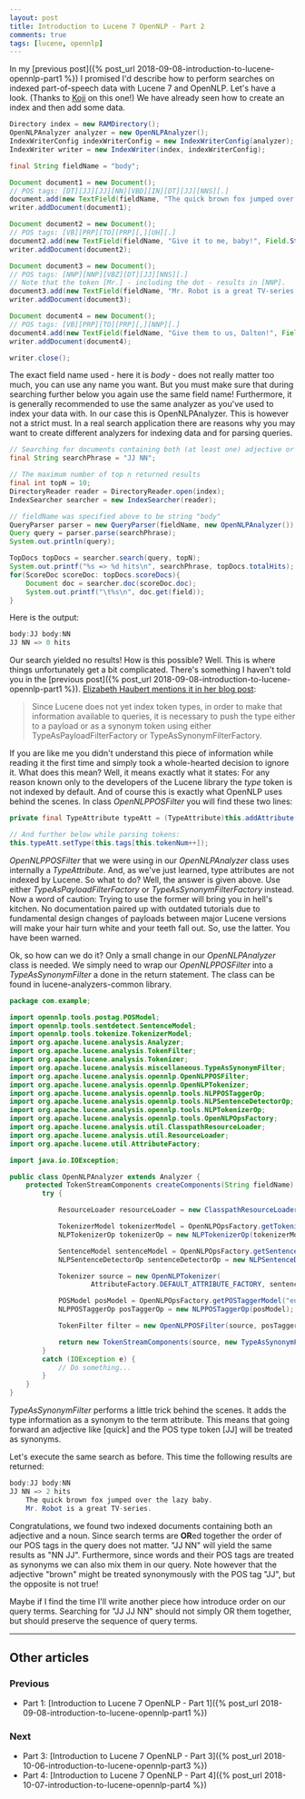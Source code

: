 ```yaml
---
layout: post
title: Introduction to Lucene 7 OpenNLP - Part 2
comments: true
tags: [lucene, opennlp]
---
```

In my [previous post]({% post_url 2018-09-08-introduction-to-lucene-opennlp-part1 %}) I promised I'd describe how to perform searches on indexed part-of-speech data with Lucene 7 and OpenNLP. Let's have a look. (Thanks to [Koji](https://stackoverflow.com/users/10277631/koji) on this one!)<span class="more"></span>
We have already seen how to create an index and then add some data.
```java
Directory index = new RAMDirectory();
OpenNLPAnalyzer analyzer = new OpenNLPAnalyzer();
IndexWriterConfig indexWriterConfig = new IndexWriterConfig(analyzer);
IndexWriter writer = new IndexWriter(index, indexWriterConfig);

final String fieldName = "body";

Document document1 = new Document();
// POS tags: [DT][JJ][JJ][NN][VBD][IN][DT][JJ][NNS][.]
document.add(new TextField(fieldName, "The quick brown fox jumped over the lazy dogs.", Field.Store.YES));
writer.addDocument(document1);

Document document2 = new Document();
// POS tags: [VB][PRP][TO][PRP][,][UH][.]
document2.add(new TextField(fieldName, "Give it to me, baby!", Field.Store.YES));
writer.addDocument(document2);

Document document3 = new Document();
// POS tags: [NNP][NNP][VBZ][DT][JJ][NNS][.]
// Note that the token [Mr.] - including the dot - results in [NNP].
document3.add(new TextField(fieldName, "Mr. Robot is a great TV-series.", Field.Store.YES));
writer.addDocument(document3);

Document document4 = new Document();
// POS tags: [VB][PRP][TO][PRP][,][NNP][.]
document4.add(new TextField(fieldName, "Give them to us, Dalton!", Field.Store.YES));
writer.addDocument(document4);

writer.close();
```
The exact field name used - here it is _body_ - does not really matter too much, you can use any name you want. But you must make sure that during searching further below you again use the same field name! Furthermore, it is generally recommended to use the same analyzer as you've used to index your data with. In our case this is OpenNLPAnalyzer. This is however not a strict must. In a real search application there are reasons why you may want to create different analyzers for indexing data and for parsing queries.
```java
// Searching for documents containing both (at least one) adjective or (at least one) noun
final String searchPhrase = "JJ NN";

// The maximum number of top n returned results
final int topN = 10;
DirectoryReader reader = DirectoryReader.open(index);
IndexSearcher searcher = new IndexSearcher(reader);

// fieldName was specified above to be string "body"
QueryParser parser = new QueryParser(fieldName, new OpenNLPAnalyzer());
Query query = parser.parse(searchPhrase);
System.out.println(query);

TopDocs topDocs = searcher.search(query, topN);
System.out.printf("%s => %d hits\n", searchPhrase, topDocs.totalHits);
for(ScoreDoc scoreDoc: topDocs.scoreDocs){
    Document doc = searcher.doc(scoreDoc.doc);
    System.out.printf("\t%s\n", doc.get(field));
}
```
Here is the output:
```java
body:JJ body:NN
JJ NN => 0 hits
```
Our search yielded no results! How is this possible? Well. This is where things unfortunately get a bit complicated. There's something I haven't told you in the [previous post]({% post_url 2018-09-08-introduction-to-lucene-opennlp-part1 %}). [Elizabeth Haubert mentions it in her blog post](https://opensourceconnections.com/blog/2018/08/06/intro_solr_nlp_integrations/):

> Since Lucene does not yet index token types, in order to make that information available to queries, it is necessary to push the type either to a payload or as a synonym token using either TypeAsPayloadFilterFactory or TypeAsSynonymFilterFactory.

If you are like me you didn't understand this piece of information while reading it the first time and simply took a whole-hearted decision to ignore it. What does this mean? Well, it means exactly what it states: For any reason known only to the developers of the Lucene library the _type_ token is not indexed by default. And of course this is exactly what OpenNLP uses behind the scenes. In class _OpenNLPPOSFilter_ you will find these two lines:
```java
private final TypeAttribute typeAtt = (TypeAttribute)this.addAttribute(TypeAttribute.class);

// And further below while parsing tokens:
this.typeAtt.setType(this.tags[this.tokenNum++]);
```
_OpenNLPPOSFilter_ that we were using in our _OpenNLPAnalyzer_ class uses internally a _TypeAttribute_. And, as we've just learned, type attributes are not indexed by Lucene. So what to do? Well, the answer is given above. Use either _TypeAsPayloadFilterFactory_ or _TypeAsSynonymFilterFactory_ instead. Now a word of caution: Trying to use the former will bring you in hell's kitchen. No documentation paired up with outdated tutorials due to fundamental design changes of payloads between major Lucene versions will make your hair turn white and your teeth fall out. So, use the latter. You have been warned.

Ok, so how can we do it? Only a small change in our _OpenNLPAnalyzer_ class is needed. We simply need to wrap our _OpenNLPPOSFilter_ into a _TypeAsSynonymFilter_ a done in the return statement. The class can be found in lucene-analyzers-common library.
```java
package com.example;

import opennlp.tools.postag.POSModel;
import opennlp.tools.sentdetect.SentenceModel;
import opennlp.tools.tokenize.TokenizerModel;
import org.apache.lucene.analysis.Analyzer;
import org.apache.lucene.analysis.TokenFilter;
import org.apache.lucene.analysis.Tokenizer;
import org.apache.lucene.analysis.miscellaneous.TypeAsSynonymFilter;
import org.apache.lucene.analysis.opennlp.OpenNLPPOSFilter;
import org.apache.lucene.analysis.opennlp.OpenNLPTokenizer;
import org.apache.lucene.analysis.opennlp.tools.NLPPOSTaggerOp;
import org.apache.lucene.analysis.opennlp.tools.NLPSentenceDetectorOp;
import org.apache.lucene.analysis.opennlp.tools.NLPTokenizerOp;
import org.apache.lucene.analysis.opennlp.tools.OpenNLPOpsFactory;
import org.apache.lucene.analysis.util.ClasspathResourceLoader;
import org.apache.lucene.analysis.util.ResourceLoader;
import org.apache.lucene.util.AttributeFactory;

import java.io.IOException;

public class OpenNLPAnalyzer extends Analyzer {
    protected TokenStreamComponents createComponents(String fieldName) {
        try {

            ResourceLoader resourceLoader = new ClasspathResourceLoader(ClassLoader.getSystemClassLoader());

            TokenizerModel tokenizerModel = OpenNLPOpsFactory.getTokenizerModel("en-token.bin", resourceLoader);
            NLPTokenizerOp tokenizerOp = new NLPTokenizerOp(tokenizerModel);

            SentenceModel sentenceModel = OpenNLPOpsFactory.getSentenceModel("en-sent.bin", resourceLoader);
            NLPSentenceDetectorOp sentenceDetectorOp = new NLPSentenceDetectorOp(sentenceModel);

            Tokenizer source = new OpenNLPTokenizer(
                    AttributeFactory.DEFAULT_ATTRIBUTE_FACTORY, sentenceDetectorOp, tokenizerOp);

            POSModel posModel = OpenNLPOpsFactory.getPOSTaggerModel("en-pos-maxent.bin", resourceLoader);
            NLPPOSTaggerOp posTaggerOp = new NLPPOSTaggerOp(posModel);

            TokenFilter filter = new OpenNLPPOSFilter(source, posTaggerOp);

            return new TokenStreamComponents(source, new TypeAsSynonymFilter(filter));
        }
        catch (IOException e) {
            // Do something...
        }
    }
}
```
_TypeAsSynonymFilter_ performs a little trick behind the scenes. It adds the type information as a synonym to the term attribute. This means that going forward an adjective like [quick] and the POS type token [JJ] will be treated as synonyms.

Let's execute the same search as before. This time the following results are returned:
```java
body:JJ body:NN
JJ NN => 2 hits
	The quick brown fox jumped over the lazy baby.
	Mr. Robot is a great TV-series.
```
Congratulations, we found two indexed documents containing both an adjective and a noun. Since search terms are **OR**ed together the order of our POS tags in the query does not matter. "JJ NN" will yield the same results as "NN JJ". Furthermore, since words and their POS tags are treated as synonyms we can also mix them in our query. Note however that the adjective "brown" might be treated synonymously with the POS tag "JJ", but the opposite is not true!

Maybe if I find the time I'll write another piece how introduce order on our query terms. Searching for "JJ JJ NN" should not simply OR them together, but should preserve the sequence of query terms.

----

## Other articles

### Previous
* Part 1: [Introduction to Lucene 7 OpenNLP - Part 1]({% post_url 2018-09-08-introduction-to-lucene-opennlp-part1 %})

### Next
* Part 3: [Introduction to Lucene 7 OpenNLP - Part 3]({% post_url 2018-10-06-introduction-to-lucene-opennlp-part3 %})
* Part 4: [Introduction to Lucene 7 OpenNLP - Part 4]({% post_url 2018-10-07-introduction-to-lucene-opennlp-part4 %})